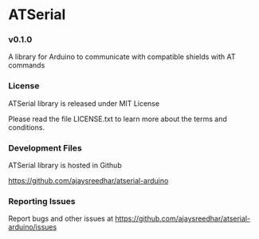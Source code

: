 # ATSerial
### v0.1.0

A library for Arduino to communicate with compatible shields with AT commands

### License
ATSerial library is released under MIT License

Please read the file LICENSE.txt to learn more about the terms and conditions.

### Development Files
ATSerial library is hosted in Github

https://github.com/ajaysreedhar/atserial-arduino

### Reporting Issues
Report bugs and other issues at https://github.com/ajaysreedhar/atserial-arduino/issues
